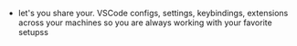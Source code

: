 
- let's you share your. VSCode configs, settings, keybindings, extensions across your machines so you are always working with your favorite setupss
